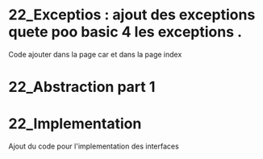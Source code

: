 # 22_Exceptios : ajout des exceptions quete poo basic 4 les exceptions . 
Code ajouter dans la page car et dans la page index

# 22_Abstraction part 1 

# 22_Implementation
Ajout du  code pour l'implementation des interfaces
